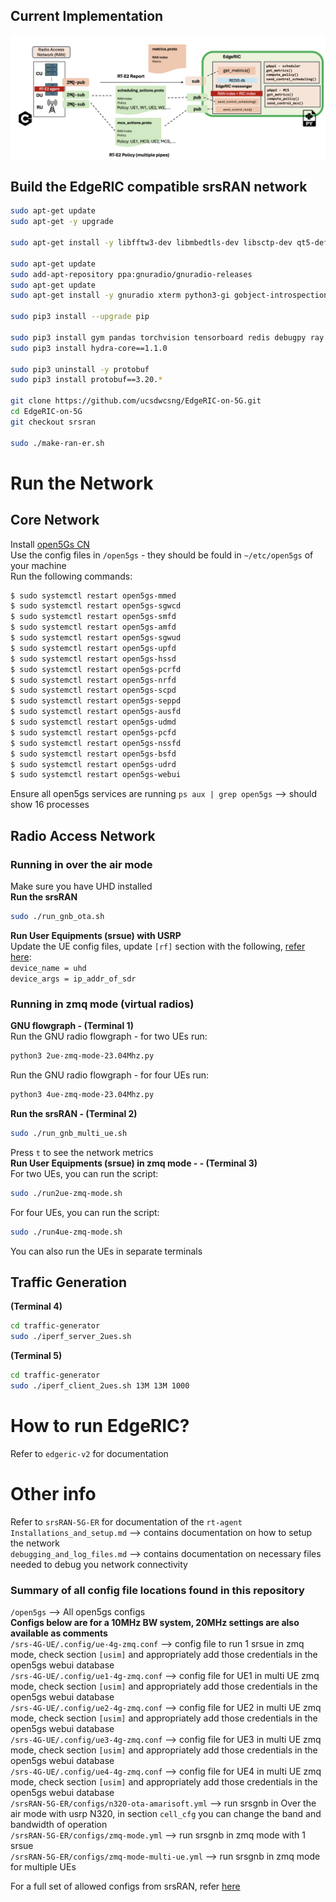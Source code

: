 ## Current Implementation
![Image 1](./images/ER-09-09-24.png "This is image ER")  


## Build the EdgeRIC compatible srsRAN network
```bash
sudo apt-get update
sudo apt-get -y upgrade

sudo apt-get install -y libfftw3-dev libmbedtls-dev libsctp-dev qt5-default libconfig++-dev net-tools nano libtool pkg-config build-essential autoconf automake git python3 python3-distutils python3-pip python3-apt libzmq3-dev python3-zmq software-properties-common

sudo apt-get update
sudo add-apt-repository ppa:gnuradio/gnuradio-releases
sudo apt-get update
sudo apt-get install -y gnuradio xterm python3-gi gobject-introspection gir1.2-gtk-3.0 iputils-ping iproute2 libx11-dev iperf

sudo pip3 install --upgrade pip

sudo pip3 install gym pandas torchvision tensorboard redis debugpy ray gymnasium dm_tree pyarrow typer scikit-image plotly
sudo pip3 install hydra-core==1.1.0

sudo pip3 uninstall -y protobuf
sudo pip3 install protobuf==3.20.*

git clone https://github.com/ucsdwcsng/EdgeRIC-on-5G.git
cd EdgeRIC-on-5G
git checkout srsran

sudo ./make-ran-er.sh
```
# Run the Network
## Core Network
Install [open5Gs CN](https://open5gs.org/open5gs/docs/guide/01-quickstart/)    
Use the config files in ``/open5gs`` - they should be fould in ``~/etc/open5gs`` of your machine  
Run the following commands:  
```bash
$ sudo systemctl restart open5gs-mmed
$ sudo systemctl restart open5gs-sgwcd
$ sudo systemctl restart open5gs-smfd
$ sudo systemctl restart open5gs-amfd
$ sudo systemctl restart open5gs-sgwud
$ sudo systemctl restart open5gs-upfd
$ sudo systemctl restart open5gs-hssd
$ sudo systemctl restart open5gs-pcrfd
$ sudo systemctl restart open5gs-nrfd
$ sudo systemctl restart open5gs-scpd
$ sudo systemctl restart open5gs-seppd
$ sudo systemctl restart open5gs-ausfd
$ sudo systemctl restart open5gs-udmd
$ sudo systemctl restart open5gs-pcfd
$ sudo systemctl restart open5gs-nssfd
$ sudo systemctl restart open5gs-bsfd
$ sudo systemctl restart open5gs-udrd
$ sudo systemctl restart open5gs-webui
```
Ensure all open5gs services are running ``ps aux | grep open5gs`` --> should show 16 processes  
## Radio Access Network

### Running in over the air mode 
Make sure you have UHD installed   
**Run the srsRAN**  
```bash
sudo ./run_gnb_ota.sh
```
**Run User Equipments (srsue) with USRP**  
Update the UE config files, update ``[rf]`` section with the following, [refer here](https://docs.srsran.com/projects/project/en/latest/tutorials/source/srsUE/source/index.html#over-the-air-setup):  
``device_name = uhd``  
``device_args = ip_addr_of_sdr`` 

### Running in zmq mode (virtual radios)

**GNU flowgraph - (Terminal 1)**  
Run the GNU radio flowgraph - for two UEs run:
```bash
python3 2ue-zmq-mode-23.04Mhz.py
```
Run the GNU radio flowgraph - for four UEs run:
```bash
python3 4ue-zmq-mode-23.04Mhz.py
```
**Run the srsRAN - (Terminal 2)**
```bash
sudo ./run_gnb_multi_ue.sh
```
Press ``t`` to see the network metrics  
**Run User Equipments (srsue) in zmq mode - - (Terminal 3)**  
For two UEs, you can run the script:
```bash
sudo ./run2ue-zmq-mode.sh
```
For four UEs, you can run the script:
```bash
sudo ./run4ue-zmq-mode.sh
```
You can also run the UEs in separate terminals

## Traffic Generation
**(Terminal 4)**
```bash
cd traffic-generator
sudo ./iperf_server_2ues.sh
```
**(Terminal 5)**
```bash
cd traffic-generator
sudo ./iperf_client_2ues.sh 13M 13M 1000
```

# How to run EdgeRIC?
Refer to ``edgeric-v2`` for documentation

# Other info
Refer to ``srsRAN-5G-ER`` for documentation of the ``rt-agent``   
``Installations_and_setup.md`` --> contains documentation on how to setup the network    
``debugging_and_log_files.md`` --> contains documentation on necessary files needed to debug you network connectivity 

### Summary of all config file locations found in this repository
``/open5gs`` --> All open5gs configs  
**Configs below are for a 10MHz BW system, 20MHz settings are also available as comments**  
``/srs-4G-UE/.config/ue-4g-zmq.conf`` --> config file to run 1 srsue in zmq mode, check section ``[usim]`` and appropriately add those credentials in the open5gs webui database        
``/srs-4G-UE/.config/ue1-4g-zmq.conf`` --> config file for UE1 in multi UE zmq mode, check section ``[usim]`` and appropriately add those credentials in the open5gs webui database        
``/srs-4G-UE/.config/ue2-4g-zmq.conf`` --> config file for UE2 in multi UE zmq mode, check section ``[usim]`` and appropriately add those credentials in the open5gs webui database     
``/srs-4G-UE/.config/ue3-4g-zmq.conf`` --> config file for UE3 in multi UE zmq mode, check section ``[usim]`` and appropriately add those credentials in the open5gs webui database     
``/srs-4G-UE/.config/ue4-4g-zmq.conf`` --> config file for UE4 in multi UE zmq mode, check section ``[usim]`` and appropriately add those credentials in the open5gs webui database     
``/srsRAN-5G-ER/configs/n320-ota-amarisoft.yml`` --> run srsgnb in Over the air mode with usrp N320, in section ``cell_cfg`` you can change the band and bandwidth of operation      
``/srsRAN-5G-ER/configs/zmq-mode.yml`` --> run srsgnb in zmq mode with 1 srsue     
``/srsRAN-5G-ER/configs/zmq-mode-multi-ue.yml`` --> run srsgnb in zmq mode for multiple UEs     

For a full set of allowed configs from srsRAN, refer [here](https://docs.srsran.com/projects/project/en/latest/user_manuals/source/config_ref.html)

